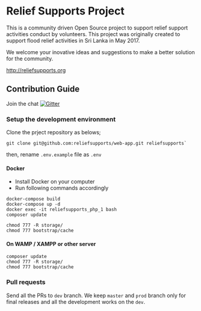 # Relief Supports Project

This is a community driven Open Source project to support relief support activities conduct by volunteers.
This project was originally created to support flood relief activities in Sri Lanka in May 2017.

We welcome your inovative ideas and suggestions to make a better solution for the community.

http://reliefsupports.org

## Contribution Guide

Join the chat [![Gitter](https://badges.gitter.im/Join%20Chat.svg)](https://gitter.im/relief-supports/Lobby)
### Setup the development environment

Clone the prject repository as belows;

```
git clone git@github.com:reliefsupports/web-app.git reliefsupports`
```

then, rename `.env.example` file as `.env`

#### Docker

* Install Docker on your computer
* Run following commands accordingly

```
docker-compose build
docker-compose up -d
docker exec -it reliefsupports_php_1 bash
composer update

chmod 777 -R storage/
chmod 777 bootstrap/cache 
```

#### On WAMP / XAMPP or other server

```
composer update
chmod 777 -R storage/
chmod 777 bootstrap/cache
```

### Pull requests

Send all the PRs to `dev` branch. We keep `master` and `prod` branch only for final releases and all the development works on the `dev`.
